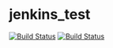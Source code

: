 # jenkins_test

[![Build Status](http://ec2-52-90-30-47.compute-1.amazonaws.com/buildStatus/icon?job=Test&build=8)](http://ec2-52-90-30-47.compute-1.amazonaws.com/buildStatus/icon?job=Test&build=8/)
[![Build Status](http://ec2-52-90-30-47.compute-1.amazonaws.com/buildStatus/icon?job=Test)](http://ec2-52-90-30-47.compute-1.amazonaws.com/job/Test/)

